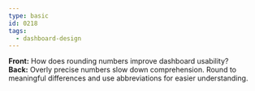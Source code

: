 ```yaml
---
type: basic
id: 0218
tags:
  - dashboard-design
---
```


**Front:** How does rounding numbers improve dashboard usability?  
**Back:** Overly precise numbers slow down comprehension. Round to meaningful differences and use abbreviations for easier understanding.
